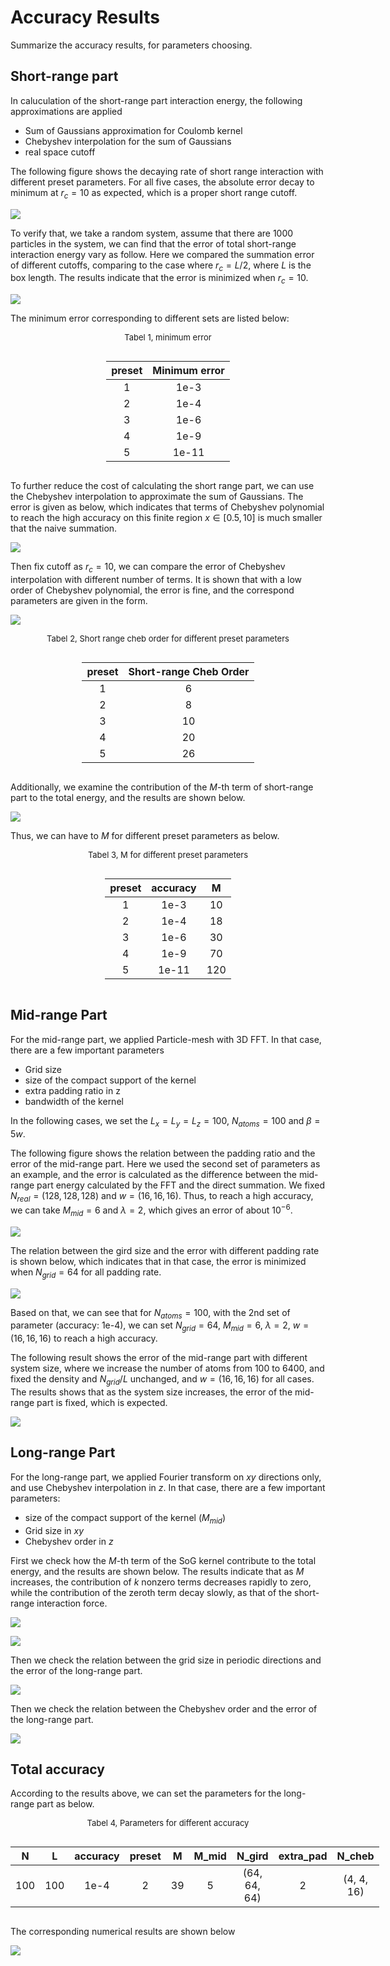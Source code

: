 <style>
.center 
{
  width: auto;
  display: table;
  margin-left: auto;
  margin-right: auto;
}
</style>

# Accuracy Results

Summarize the accuracy results, for parameters choosing.

## Short-range part

In caluculation of the short-range part interaction energy, the following approximations are applied
* Sum of Gaussians approximation for Coulomb kernel
* Chebyshev interpolation for the sum of Gaussians
* real space cutoff

The following figure shows the decaying rate of short range interaction with different preset parameters.
For all five cases, the absolute error decay to minimum at $r_c = 10$ as expected, which is a proper short range cutoff.

![](figs/accuracy_short_naive.png)

To verify that, we take a random system, assume that there are $1000$ particles in the system, we can find that the error of total short-range interaction energy vary as follow.
Here we compared the summation error of different cutoffs, comparing to the case where $r_c = L / 2$, where $L$ is the box length.
The results indicate that the error is minimized when $r_c = 10$.

![](figs/accuracy_short_naive_absolute.png)

The minimum error corresponding to different sets are listed below:

<p align="center"><font size=2.>Tabel 1, minimum error</font></p>

<div class="center">

|  preset   | Minimum error |
|  :----:  | :----:  |
| 1  | 1e-3 |
| 2  | 1e-4 |
| 3  | 1e-6 |
| 4  | 1e-9 |
| 5  | 1e-11 |

</div>

To further reduce the cost of calculating the short range part, we can use the Chebyshev interpolation to approximate the sum of Gaussians.
The error is given as below, which indicates that terms of Chebyshev polynomial to reach the high accuracy on this finite region $x \in [0.5, 10]$ is much smaller that the naive summation.

![](figs/accuracy_short_cheb.png)

Then fix cutoff as $r_c = 10$, we can compare the error of Chebyshev interpolation with different number of terms.
It is shown that with a low order of Chebyshev polynomial, the error is fine, and the correspond parameters are given in the form.

![](figs/accuracy_short_cheb_total.png)


<p align="center"><font size=2.>Tabel 2, Short range cheb order for different preset parameters</font></p>

<div class="center">

|  preset   | Short-range Cheb Order  |
|  :----:  | :----:  |
| 1  | 6 |
| 2  | 8 |
| 3  | 10 |
| 4  | 20 |
| 5  | 26 |

</div>

Additionally, we examine the contribution of the $M$-th term of short-range part to the total energy, and the results are shown below.

![](figs/accuracy_short_M.png)

Thus, we can have to $M$ for different preset parameters as below.

<p align="center"><font size=2.>Tabel 3, M for different preset parameters</font></p>

<div class="center">

|  preset   | accuracy  | M |
|  :----:  | :----:  | :----:  |
| 1  | 1e-3 | 10 |
| 2  | 1e-4 | 18 |
| 3  | 1e-6 | 30 |
| 4  | 1e-9 | 70 |
| 5  | 1e-11 | 120 |

</div>

## Mid-range Part

For the mid-range part, we applied Particle-mesh with 3D FFT.
In that case, there are a few important parameters
* Grid size
* size of the compact support of the kernel
* extra padding ratio in z
* bandwidth of the kernel


In the following cases, we set the $L_x = L_y = L_z = 100$, $N_{atoms} = 100$ and $\beta = 5w$.

The following figure shows the relation between the padding ratio and the error of the mid-range part.
Here we used the second set of parameters as an example, and the error is calculated as the difference between the mid-range part energy calculated by the FFT and the direct summation.
We fixed $N_{real} = (128, 128, 128)$ and $w = (16, 16, 16)$.
Thus, to reach a high accuracy, we can take $M_{mid} = 6$ and $\lambda = 2$, which gives an error of about $10^{-6}$.

![](figs/accuracy_mid_Mmid_w16.png)

The relation between the gird size and the error with different padding rate is shown below, which indicates that in that case, the error is minimized when $N_{grid} = 64$ for all padding rate.

![](figs/accuracy_mid_Ngrid.png)

Based on that, we can see that for $N_{atoms} = 100$, with the 2nd set of parameter (accuracy: 1e-4), we can set $N_{grid} = 64$, $M_{mid} = 6$, $\lambda = 2$, $w = (16, 16, 16)$ to reach a high accuracy.


The following result shows the error of the mid-range part with different system size, where we increase the number of atoms from $100$ to $6400$, and fixed the density and $N_{grid} / L$ unchanged, and $w = (16, 16, 16)$ for all cases.
The results shows that as the system size increases, the error of the mid-range part is fixed, which is expected.

![](figs/accuracy_mid_Natoms.png)

## Long-range Part

For the long-range part, we applied Fourier transform on $xy$ directions only, and use Chebyshev interpolation in $z$.
In that case, there are a few important parameters:
* size of the compact support of the kernel ($M_{mid}$)
* Grid size in $xy$
* Chebyshev order in $z$

First we check how the $M$-th term of the SoG kernel contribute to the total energy, and the results are shown below.
The results indicate that as $M$ increases, the contribution of $k$ nonzero terms decreases rapidly to zero, while the contribution of the zeroth term decay slowly, as that of the short-range interaction force.

![](figs/accuracy_long_Mmid_k.png)

![](figs/accuracy_long_Mmid_0.png)

Then we check the relation between the grid size in periodic directions and the error of the long-range part.

![](figs/accuracy_long_Nxy.png)

Then we check the relation between the Chebyshev order and the error of the long-range part.

![](figs/accuracy_long_Nz.png)


## Total accuracy

According to the results above, we can set the parameters for the long-range part as below.

<p align="center"><font size=2.>Tabel 4, Parameters for different accuracy</font></p>

<div class="center">

| N | L |  accuracy   | preset  | M | M_mid | N_gird | extra_pad | N_cheb |
|  :----: |  :----: |  :----:  | :----:  | :----: | :----: | :----: | :----: | :----: |
|100 | 100 | 1e-4  | 2 | 39 | 5 | (64, 64, 64) | 2 | (4, 4, 16) |

</div>

The corresponding numerical results are shown below

![](figs/accuracy_total_natoms.png)